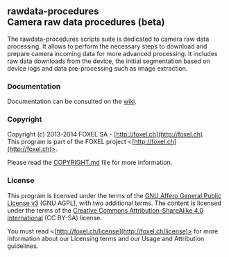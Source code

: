 
## rawdata-procedures<br />Camera raw data procedures (beta)

The rawdata-procedures scripts suite is dedicated to camera raw data processing. It allows to perform the necessary steps to download and prepare camera incoming data for more advanced processing. It includes raw data downloads from the device, the initial segmentation based on device logs and data pre-processing such as image extraction.


### Documentation

Documentation can be consulted on the [wiki](https://github.com/FoxelSA/rawdata-procedures/wiki).


### Copyright

Copyright (c) 2013-2014 FOXEL SA - [http://foxel.ch](http://foxel.ch)<br />
This program is part of the FOXEL project <[http://foxel.ch](http://foxel.ch)>.

Please read the [COPYRIGHT.md](COPYRIGHT.md) file for more information.


### License

This program is licensed under the terms of the
[GNU Affero General Public License v3](http://www.gnu.org/licenses/agpl.html)
(GNU AGPL), with two additional terms. The content is licensed under the terms
of the
[Creative Commons Attribution-ShareAlike 4.0 International](http://creativecommons.org/licenses/by-sa/4.0/)
(CC BY-SA) license.

You must read <[http://foxel.ch/license](http://foxel.ch/license)> for more
information about our Licensing terms and our Usage and Attribution guidelines.
